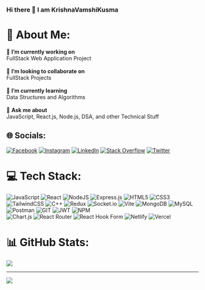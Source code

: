 ### Hi there 👋 I am KrishnaVamshiKusma

# 💫 About Me:
🔭 **I’m currently working on**<br>FullStack Web Application Project<br><br>👯 **I’m looking to collaborate on**<br>FullStack Projects<br><br>🌱 **I’m currently learning**<br>Data Structures and Algorithms<br><br>💬 **Ask me about**<br>JavaScript, React.js, Node.js, DSA, and other Technical Stuff


## 🌐 Socials:
[![Facebook](https://img.shields.io/badge/Facebook-%231877F2.svg?logo=Facebook&logoColor=white)](https://facebook.com/krishnavamshi.kusuma) 
[![Instagram](https://img.shields.io/badge/Instagram-%23E4405F.svg?logo=Instagram&logoColor=white)](https://instagram.com/the_krishnavamshi) 
[![LinkedIn](https://img.shields.io/badge/LinkedIn-%230077B5.svg?logo=linkedin&logoColor=white)](https://linkedin.com/in/krishnavamshikusuma) 
[![Stack Overflow](https://img.shields.io/badge/-Stackoverflow-FE7A16?logo=stack-overflow&logoColor=white)](https://stackoverflow.com/users/20693132) 
[![Twitter](https://img.shields.io/badge/Twitter-%231DA1F2.svg?logo=Twitter&logoColor=white)](https://twitter.com/Krishnavamshi_1) 

# 💻 Tech Stack:
![JavaScript](https://img.shields.io/badge/javascript-%23323330.svg?style=for-the-badge&logo=javascript&logoColor=%23F7DF1E)
![React](https://img.shields.io/badge/react-%2320232a.svg?style=for-the-badge&logo=react&logoColor=%2361DAFB)
![NodeJS](https://img.shields.io/badge/node.js-6DA55F?style=for-the-badge&logo=node.js&logoColor=white)
![Express.js](https://img.shields.io/badge/express.js-%23404d59.svg?style=for-the-badge&logo=express&logoColor=%2361DAFB) 
![HTML5](https://img.shields.io/badge/html5-%23E34F26.svg?style=for-the-badge&logo=html5&logoColor=white)
![CSS3](https://img.shields.io/badge/css3-%231572B6.svg?style=for-the-badge&logo=css3&logoColor=white) 
![TailwindCSS](https://img.shields.io/badge/tailwindcss-%2338B2AC.svg?style=for-the-badge&logo=tailwind-css&logoColor=white) 
![C++](https://img.shields.io/badge/c++-%2300599C.svg?style=for-the-badge&logo=c%2B%2B&logoColor=white) 
![Redux](https://img.shields.io/badge/redux-%23593d88.svg?style=for-the-badge&logo=redux&logoColor=white) 
![Socket.io](https://img.shields.io/badge/Socket.io-black?style=for-the-badge&logo=socket.io&badgeColor=010101) 
![Vite](https://img.shields.io/badge/vite-%23646CFF.svg?style=for-the-badge&logo=vite&logoColor=white) 
![MongoDB](https://img.shields.io/badge/MongoDB-%234ea94b.svg?style=for-the-badge&logo=mongodb&logoColor=white) 
![MySQL](https://img.shields.io/badge/mysql-%2300000f.svg?style=for-the-badge&logo=mysql&logoColor=white) 
![Postman](https://img.shields.io/badge/Postman-FF6C37?style=for-the-badge&logo=postman&logoColor=white)
![GIT](https://img.shields.io/badge/Git-fc6d26?style=for-the-badge&logo=git&logoColor=white) 
![JWT](https://img.shields.io/badge/JWT-black?style=for-the-badge&logo=JSON%20web%20tokens) 
![NPM](https://img.shields.io/badge/NPM-%23CB3837.svg?style=for-the-badge&logo=npm&logoColor=white)  
![Chart.js](https://img.shields.io/badge/chart.js-F5788D.svg?style=for-the-badge&logo=chart.js&logoColor=white) 
![React Router](https://img.shields.io/badge/React_Router-CA4245?style=for-the-badge&logo=react-router&logoColor=white) 
![React Hook Form](https://img.shields.io/badge/React%20Hook%20Form-%23EC5990.svg?style=for-the-badge&logo=reacthookform&logoColor=white) 
![Netlify](https://img.shields.io/badge/netlify-%23000000.svg?style=for-the-badge&logo=netlify&logoColor=#00C7B7) 
![Vercel](https://img.shields.io/badge/vercel-%23000000.svg?style=for-the-badge&logo=vercel&logoColor=white) 
<!-- ![AWS](https://img.shields.io/badge/AWS-%23FF9900.svg?style=for-the-badge&logo=amazon-aws&logoColor=white) 
![Webpack](https://img.shields.io/badge/webpack-%238DD6F9.svg?style=for-the-badge&logo=webpack&logoColor=black) 
![GraphQL](https://img.shields.io/badge/-GraphQL-E10098?style=for-the-badge&logo=graphql&logoColor=white) 
![Java](https://img.shields.io/badge/java-%23ED8B00.svg?style=for-the-badge&logo=openjdk&logoColor=white) 
![Python](https://img.shields.io/badge/python-3670A0?style=for-the-badge&logo=python&logoColor=ffdd54) 
![TypeScript](https://img.shields.io/badge/typescript-%23007ACC.svg?style=for-the-badge&logo=typescript&logoColor=white) 
![Bootstrap](https://img.shields.io/badge/bootstrap-%238511FA.svg?style=for-the-badge&logo=bootstrap&logoColor=white) 
![Canva](https://img.shields.io/badge/Canva-%2300C4CC.svg?style=for-the-badge&logo=Canva&logoColor=white) 
![Figma](https://img.shields.io/badge/figma-%23F24E1E.svg?style=for-the-badge&logo=figma&logoColor=white) 
![Docker](https://img.shields.io/badge/docker-%230db7ed.svg?style=for-the-badge&logo=docker&logoColor=white) 
![Kubernetes](https://img.shields.io/badge/kubernetes-%23326ce5.svg?style=for-the-badge&logo=kubernetes&logoColor=white) 
![ESLint](https://img.shields.io/badge/ESLint-4B3263?style=for-the-badge&logo=eslint&logoColor=white)  -->

# 📊 GitHub Stats:
<!-- ![](https://github-readme-stats.vercel.app/api?username=KrishnaOnline&theme=midnight-purple&hide_border=false&include_all_commits=true&count_private=true)<br/> -->
![](https://github-readme-streak-stats.herokuapp.com/?user=KrishnaOnline&theme=midnight-purple&hide_border=false)<br/>
<!-- ![](https://github-readme-stats.vercel.app/api/top-langs/?username=KrishnaOnline&theme=midnight-purple&hide_border=false&include_all_commits=true&count_private=true&layout=compact) -->
<!--
## 🏆 GitHub Trophies
![](https://github-profile-trophy.vercel.app/?username=KrishnaOnline&theme=radical&no-frame=false&no-bg=false&margin-w=4)
-->
<!--
### ✍️ Random Dev Quote
![](https://quotes-github-readme.vercel.app/api?type=horizontal&theme=radical)
-->
<!-- ### 🔝 Top Contributed Repo
![](https://github-contributor-stats.vercel.app/api?username=KrishnaOnline&limit=5&theme=radical&combine_all_yearly_contributions=true) -->
<!--
### 😂 Random Dev Meme
<img src='https://randommeme-five.vercel.app/' style="height: 400px;"/>
-->

---
[![](https://visitcount.itsvg.in/api?id=KrishnaOnline&icon=5&color=1)](https://visitcount.itsvg.in)

<!-- Proudly created with GPRM ( https://gprm.itsvg.in ) -->
